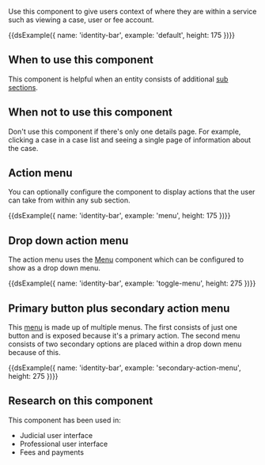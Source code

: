 Use this component to give users context of where they are within a service such as viewing a case, user or fee account.

{{dsExample({
  name: 'identity-bar',
  example: 'default',
  height: 175
})}}

## When to use this component

This component is helpful when an entity consists of additional [sub sections](/components/sub-navigation/).

## When not to use this component

Don't use this component if there's only one details page. For example, clicking a case in a case list and seeing a single page of information about the case.

## Action menu

You can optionally configure the component to display actions that the user can take from within any sub section.

{{dsExample({
  name: 'identity-bar',
  example: 'menu',
  height: 175
})}}

## Drop down action menu

The action menu uses the [Menu](/components/menu) component which can be configured to show as a drop down menu.

{{dsExample({
  name: 'identity-bar',
  example: 'toggle-menu',
  height: 275
})}}

## Primary button plus secondary action menu

This [menu](/components/menu) is made up of multiple menus. The first consists of just one button and is exposed because it's a primary action. The second menu consists of two secondary options are placed within a drop down menu because of this.

{{dsExample({
  name: 'identity-bar',
  example: 'secondary-action-menu',
  height: 275
})}}

## Research on this component

This component has been used in:

- Judicial user interface
- Professional user interface
- Fees and payments